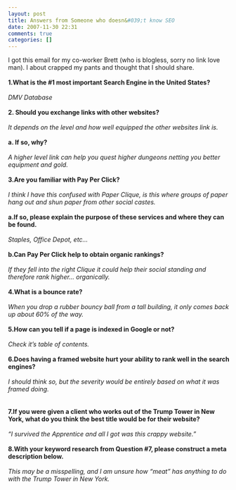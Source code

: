 ```yaml
---
layout: post
title: Answers from Someone who doesn&#039;t know SEO
date: 2007-11-30 22:31
comments: true
categories: []
---
```

I got this email for my co-worker Brett (who is blogless, sorry no link love man). I about crapped my pants and thought that I should share.<br /><br /><b>1.What is the #1 most important Search Engine in the United States?</b><br /><br /><i>DMV Database</i><br /><br /><b>2. Should you exchange links with other websites?</b><br /><br /><i>It depends on the level and how well equipped the other websites link is.</i><br /><br /><b>a. If so, why?</b> <br /><br /><i>A higher level link can help you quest higher dungeons netting you better equipment and gold.</i><br /><br /><b>3.Are you familiar with Pay Per Click?</b>  <br /><br /><i>I think I have this confused with Paper Clique, is this where groups of paper hang out and shun paper from other social castes.</i><br /><br /><b>a.If so, please explain the purpose of these services and where they can be found.</b>  <br /><br /><i>Staples, Office Depot, etc…</i><br /><br /><b>b.Can Pay Per Click help to obtain organic rankings?</b> <br /><br /><i>If they fell into the right Clique it could help their social standing and therefore rank higher… organically.</i><br /><br /><b>4.What is a bounce rate?</b> <br /><br /><i>When you drop a rubber bouncy ball from a tall building, it only comes back up about 60% of the way.</i><br /><br /><b>5.How can you tell if a page is indexed in Google or not?</b> <br /><br /><i>Check it’s table of contents.</i><br /><br /><b>6.Does having a framed website hurt your ability to rank well in the search engines?</b> <br /><br /><i>I should think so, but the severity would be entirely based on what it was framed doing.</i><br /><br /><br /><b>7.If you were given a client who works out of the Trump Tower in New York, what do you think the best title would be for their website?</b>  <br /><br /><i>“I survived the Apprentice and all I got was this crappy website.”</i><br /><br /><b>8.With your keyword research from Question #7, please construct a meta description below.</b>  <br /><br /><i>This may be a misspelling, and I am unsure how “meat” has anything to do with the Trump Tower in New York.</i>
